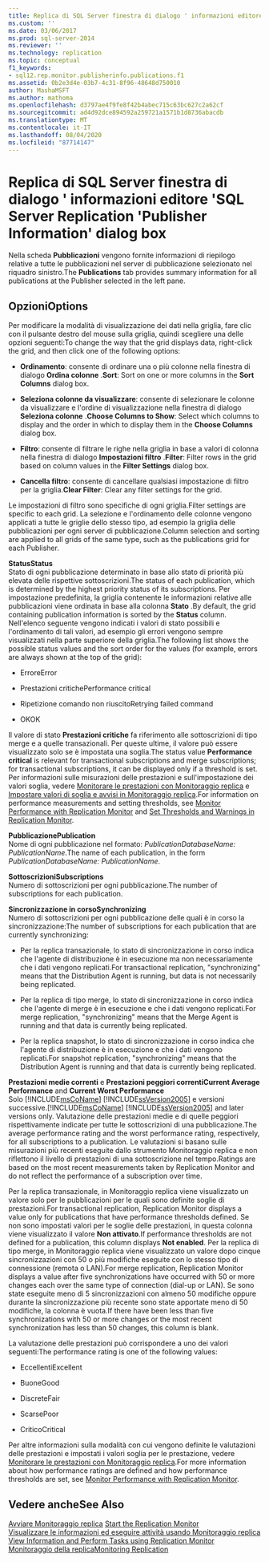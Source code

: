 ```yaml
---
title: Replica di SQL Server finestra di dialogo ' informazioni editore ' | Microsoft Docs
ms.custom: ''
ms.date: 03/06/2017
ms.prod: sql-server-2014
ms.reviewer: ''
ms.technology: replication
ms.topic: conceptual
f1_keywords:
- sql12.rep.monitor.publisherinfo.publications.f1
ms.assetid: 0b2e3d4e-03b7-4c31-8f96-48648d750010
author: MashaMSFT
ms.author: mathoma
ms.openlocfilehash: d3797ae4f9fe8f42b4abec715c63bc627c2a62cf
ms.sourcegitcommit: ad4d92dce894592a259721a1571b1d8736abacdb
ms.translationtype: MT
ms.contentlocale: it-IT
ms.lasthandoff: 08/04/2020
ms.locfileid: "87714147"
---
```

# <a name="sql-server-replication-publisher-information-dialog-box"></a><span data-ttu-id="cf446-102">Replica di SQL Server finestra di dialogo ' informazioni editore '</span><span class="sxs-lookup"><span data-stu-id="cf446-102">SQL Server Replication 'Publisher Information' dialog box</span></span>
  <span data-ttu-id="cf446-103">Nella scheda **Pubblicazioni** vengono fornite informazioni di riepilogo relative a tutte le pubblicazioni nel server di pubblicazione selezionato nel riquadro sinistro.</span><span class="sxs-lookup"><span data-stu-id="cf446-103">The **Publications** tab provides summary information for all publications at the Publisher selected in the left pane.</span></span>  
  
## <a name="options"></a><span data-ttu-id="cf446-104">Opzioni</span><span class="sxs-lookup"><span data-stu-id="cf446-104">Options</span></span>  
 <span data-ttu-id="cf446-105">Per modificare la modalità di visualizzazione dei dati nella griglia, fare clic con il pulsante destro del mouse sulla griglia, quindi scegliere una delle opzioni seguenti:</span><span class="sxs-lookup"><span data-stu-id="cf446-105">To change the way that the grid displays data, right-click the grid, and then click one of the following options:</span></span>  
  
-   <span data-ttu-id="cf446-106">**Ordinamento**: consente di ordinare una o più colonne nella finestra di dialogo **Ordina colonne** .</span><span class="sxs-lookup"><span data-stu-id="cf446-106">**Sort**: Sort on one or more columns in the **Sort Columns** dialog box.</span></span>  
  
-   <span data-ttu-id="cf446-107">**Seleziona colonne da visualizzare**: consente di selezionare le colonne da visualizzare e l'ordine di visualizzazione nella finestra di dialogo **Seleziona colonne** .</span><span class="sxs-lookup"><span data-stu-id="cf446-107">**Choose Columns to Show**: Select which columns to display and the order in which to display them in the **Choose Columns** dialog box.</span></span>  
  
-   <span data-ttu-id="cf446-108">**Filtro**: consente di filtrare le righe nella griglia in base a valori di colonna nella finestra di dialogo **Impostazioni filtro** .</span><span class="sxs-lookup"><span data-stu-id="cf446-108">**Filter**: Filter rows in the grid based on column values in the **Filter Settings** dialog box.</span></span>  
  
-   <span data-ttu-id="cf446-109">**Cancella filtro**: consente di cancellare qualsiasi impostazione di filtro per la griglia.</span><span class="sxs-lookup"><span data-stu-id="cf446-109">**Clear Filter**: Clear any filter settings for the grid.</span></span>  
  
 <span data-ttu-id="cf446-110">Le impostazioni di filtro sono specifiche di ogni griglia.</span><span class="sxs-lookup"><span data-stu-id="cf446-110">Filter settings are specific to each grid.</span></span> <span data-ttu-id="cf446-111">La selezione e l'ordinamento delle colonne vengono applicati a tutte le griglie dello stesso tipo, ad esempio la griglia delle pubblicazioni per ogni server di pubblicazione.</span><span class="sxs-lookup"><span data-stu-id="cf446-111">Column selection and sorting are applied to all grids of the same type, such as the publications grid for each Publisher.</span></span>  
  
 <span data-ttu-id="cf446-112">**Status**</span><span class="sxs-lookup"><span data-stu-id="cf446-112">**Status**</span></span>  
 <span data-ttu-id="cf446-113">Stato di ogni pubblicazione determinato in base allo stato di priorità più elevata delle rispettive sottoscrizioni.</span><span class="sxs-lookup"><span data-stu-id="cf446-113">The status of each publication, which is determined by the highest priority status of its subscriptions.</span></span> <span data-ttu-id="cf446-114">Per impostazione predefinita, la griglia contenente le informazioni relative alle pubblicazioni viene ordinata in base alla colonna **Stato** .</span><span class="sxs-lookup"><span data-stu-id="cf446-114">By default, the grid containing publication information is sorted by the **Status** column.</span></span> <span data-ttu-id="cf446-115">Nell'elenco seguente vengono indicati i valori di stato possibili e l'ordinamento di tali valori, ad esempio gli errori vengono sempre visualizzati nella parte superiore della griglia.</span><span class="sxs-lookup"><span data-stu-id="cf446-115">The following list shows the possible status values and the sort order for the values (for example, errors are always shown at the top of the grid):</span></span>  
  
-   <span data-ttu-id="cf446-116">Errore</span><span class="sxs-lookup"><span data-stu-id="cf446-116">Error</span></span>  
  
-   <span data-ttu-id="cf446-117">Prestazioni critiche</span><span class="sxs-lookup"><span data-stu-id="cf446-117">Performance critical</span></span>  
  
-   <span data-ttu-id="cf446-118">Ripetizione comando non riuscito</span><span class="sxs-lookup"><span data-stu-id="cf446-118">Retrying failed command</span></span>  
  
-   <span data-ttu-id="cf446-119">OK</span><span class="sxs-lookup"><span data-stu-id="cf446-119">OK</span></span>  
  
 <span data-ttu-id="cf446-120">Il valore di stato **Prestazioni critiche** fa riferimento alle sottoscrizioni di tipo merge e a quelle transazionali. Per queste ultime, il valore può essere visualizzato solo se è impostata una soglia.</span><span class="sxs-lookup"><span data-stu-id="cf446-120">The status value **Performance critical** is relevant for transactional subscriptions and merge subscriptions; for transactional subscriptions, it can be displayed only if a threshold is set.</span></span> <span data-ttu-id="cf446-121">Per informazioni sulle misurazioni delle prestazioni e sull'impostazione dei valori soglia, vedere [Monitorare le prestazioni con Monitoraggio replica](monitor/monitor-performance-with-replication-monitor.md) e [Impostare valori di soglia e avvisi in Monitoraggio replica](monitor/set-thresholds-and-warnings-in-replication-monitor.md).</span><span class="sxs-lookup"><span data-stu-id="cf446-121">For information on performance measurements and setting thresholds, see [Monitor Performance with Replication Monitor](monitor/monitor-performance-with-replication-monitor.md) and [Set Thresholds and Warnings in Replication Monitor](monitor/set-thresholds-and-warnings-in-replication-monitor.md).</span></span>  
  
 <span data-ttu-id="cf446-122">**Pubblicazione**</span><span class="sxs-lookup"><span data-stu-id="cf446-122">**Publication**</span></span>  
 <span data-ttu-id="cf446-123">Nome di ogni pubblicazione nel formato: *PublicationDatabaseName: PublicationName*.</span><span class="sxs-lookup"><span data-stu-id="cf446-123">The name of each publication, in the form *PublicationDatabaseName: PublicationName*.</span></span>  
  
 <span data-ttu-id="cf446-124">**Sottoscrizioni**</span><span class="sxs-lookup"><span data-stu-id="cf446-124">**Subscriptions**</span></span>  
 <span data-ttu-id="cf446-125">Numero di sottoscrizioni per ogni pubblicazione.</span><span class="sxs-lookup"><span data-stu-id="cf446-125">The number of subscriptions for each publication.</span></span>  
  
 <span data-ttu-id="cf446-126">**Sincronizzazione in corso**</span><span class="sxs-lookup"><span data-stu-id="cf446-126">**Synchronizing**</span></span>  
 <span data-ttu-id="cf446-127">Numero di sottoscrizioni per ogni pubblicazione delle quali è in corso la sincronizzazione:</span><span class="sxs-lookup"><span data-stu-id="cf446-127">The number of subscriptions for each publication that are currently synchronizing:</span></span>  
  
-   <span data-ttu-id="cf446-128">Per la replica transazionale, lo stato di sincronizzazione in corso indica che l'agente di distribuzione è in esecuzione ma non necessariamente che i dati vengono replicati.</span><span class="sxs-lookup"><span data-stu-id="cf446-128">For transactional replication, "synchronizing" means that the Distribution Agent is running, but data is not necessarily being replicated.</span></span>  
  
-   <span data-ttu-id="cf446-129">Per la replica di tipo merge, lo stato di sincronizzazione in corso indica che l'agente di merge è in esecuzione e che i dati vengono replicati.</span><span class="sxs-lookup"><span data-stu-id="cf446-129">For merge replication, "synchronizing" means that the Merge Agent is running and that data is currently being replicated.</span></span>  
  
-   <span data-ttu-id="cf446-130">Per la replica snapshot, lo stato di sincronizzazione in corso indica che l'agente di distribuzione è in esecuzione e che i dati vengono replicati.</span><span class="sxs-lookup"><span data-stu-id="cf446-130">For snapshot replication, "synchronizing" means that the Distribution Agent is running and that data is currently being replicated.</span></span>  
  
 <span data-ttu-id="cf446-131">**Prestazioni medie correnti** e **Prestazioni peggiori correnti**</span><span class="sxs-lookup"><span data-stu-id="cf446-131">**Current Average Performance** and **Current Worst Performance**</span></span>  
 <span data-ttu-id="cf446-132">Solo [!INCLUDE[msCoName](../../includes/msconame-md.md)] [!INCLUDE[ssVersion2005](../../includes/ssversion2005-md.md)] e versioni successive.</span><span class="sxs-lookup"><span data-stu-id="cf446-132">[!INCLUDE[msCoName](../../includes/msconame-md.md)] [!INCLUDE[ssVersion2005](../../includes/ssversion2005-md.md)] and later versions only.</span></span> <span data-ttu-id="cf446-133">Valutazione delle prestazioni medie e di quelle peggiori rispettivamente indicate per tutte le sottoscrizioni di una pubblicazione.</span><span class="sxs-lookup"><span data-stu-id="cf446-133">The average performance rating and the worst performance rating, respectively, for all subscriptions to a publication.</span></span> <span data-ttu-id="cf446-134">Le valutazioni si basano sulle misurazioni più recenti eseguite dallo strumento Monitoraggio replica e non riflettono il livello di prestazioni di una sottoscrizione nel tempo.</span><span class="sxs-lookup"><span data-stu-id="cf446-134">Ratings are based on the most recent measurements taken by Replication Monitor and do not reflect the performance of a subscription over time.</span></span>  
  
 <span data-ttu-id="cf446-135">Per la replica transazionale, in Monitoraggio replica viene visualizzato un valore solo per le pubblicazioni per le quali sono definite soglie di prestazioni.</span><span class="sxs-lookup"><span data-stu-id="cf446-135">For transactional replication, Replication Monitor displays a value only for publications that have performance thresholds defined.</span></span> <span data-ttu-id="cf446-136">Se non sono impostati valori per le soglie delle prestazioni, in questa colonna viene visualizzato il valore **Non attivato**.</span><span class="sxs-lookup"><span data-stu-id="cf446-136">If performance thresholds are not defined for a publication, this column displays **Not enabled**.</span></span> <span data-ttu-id="cf446-137">Per la replica di tipo merge, in Monitoraggio replica viene visualizzato un valore dopo cinque sincronizzazioni con 50 o più modifiche eseguite con lo stesso tipo di connessione (remota o LAN).</span><span class="sxs-lookup"><span data-stu-id="cf446-137">For merge replication, Replication Monitor displays a value after five synchronizations have occurred with 50 or more changes each over the same type of connection (dial-up or LAN).</span></span> <span data-ttu-id="cf446-138">Se sono state eseguite meno di 5 sincronizzazioni con almeno 50 modifiche oppure durante la sincronizzazione più recente sono state apportate meno di 50 modifiche, la colonna è vuota.</span><span class="sxs-lookup"><span data-stu-id="cf446-138">If there have been less than five synchronizations with 50 or more changes or the most recent synchronization has less than 50 changes, this column is blank.</span></span>  
  
 <span data-ttu-id="cf446-139">La valutazione delle prestazioni può corrispondere a uno dei valori seguenti:</span><span class="sxs-lookup"><span data-stu-id="cf446-139">The performance rating is one of the following values:</span></span>  
  
-   <span data-ttu-id="cf446-140">Eccellenti</span><span class="sxs-lookup"><span data-stu-id="cf446-140">Excellent</span></span>  
  
-   <span data-ttu-id="cf446-141">Buone</span><span class="sxs-lookup"><span data-stu-id="cf446-141">Good</span></span>  
  
-   <span data-ttu-id="cf446-142">Discrete</span><span class="sxs-lookup"><span data-stu-id="cf446-142">Fair</span></span>  
  
-   <span data-ttu-id="cf446-143">Scarse</span><span class="sxs-lookup"><span data-stu-id="cf446-143">Poor</span></span>  
  
-   <span data-ttu-id="cf446-144">Critico</span><span class="sxs-lookup"><span data-stu-id="cf446-144">Critical</span></span>  
  
 <span data-ttu-id="cf446-145">Per altre informazioni sulla modalità con cui vengono definite le valutazioni delle prestazioni e impostati i valori soglia per le prestazione, vedere [Monitorare le prestazioni con Monitoraggio replica](monitor/monitor-performance-with-replication-monitor.md).</span><span class="sxs-lookup"><span data-stu-id="cf446-145">For more information about how performance ratings are defined and how performance thresholds are set, see [Monitor Performance with Replication Monitor](monitor/monitor-performance-with-replication-monitor.md).</span></span>  
  
## <a name="see-also"></a><span data-ttu-id="cf446-146">Vedere anche</span><span class="sxs-lookup"><span data-stu-id="cf446-146">See Also</span></span>  
 <span data-ttu-id="cf446-147">[Avviare Monitoraggio replica](monitor/start-the-replication-monitor.md) </span><span class="sxs-lookup"><span data-stu-id="cf446-147">[Start the Replication Monitor](monitor/start-the-replication-monitor.md) </span></span>  
 <span data-ttu-id="cf446-148">[Visualizzare le informazioni ed eseguire attività usando Monitoraggio replica](monitor/view-information-and-perform-tasks-replication-monitor.md) </span><span class="sxs-lookup"><span data-stu-id="cf446-148">[View Information and Perform Tasks using Replication Monitor](monitor/view-information-and-perform-tasks-replication-monitor.md) </span></span>  
 [<span data-ttu-id="cf446-149">Monitoraggio della replica</span><span class="sxs-lookup"><span data-stu-id="cf446-149">Monitoring Replication</span></span>](monitoring-replication.md)  
  
  
